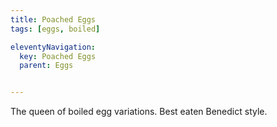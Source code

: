 ```yaml
---
title: Poached Eggs
tags: [eggs, boiled]

eleventyNavigation:
  key: Poached Eggs
  parent: Eggs


---
```


The queen of boiled egg variations. Best eaten Benedict style.